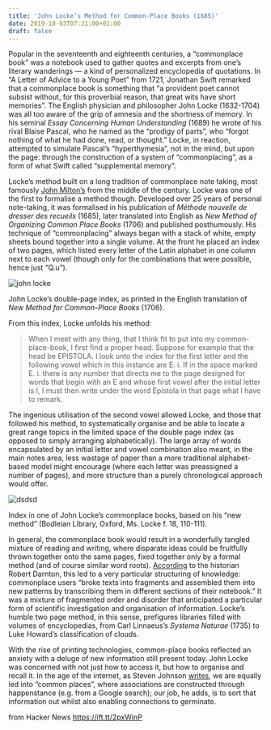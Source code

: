 ```yaml
---
title: 'John Locke’s Method for Common-Place Books (1685)'
date: 2019-10-03T07:31:00+01:00
draft: false
---
```


Popular in the seventeenth and eighteenth centuries, a “commonplace book” was a notebook used to gather quotes and excerpts from one’s literary wanderings — a kind of personalized encyclopedia of quotations. In “A Letter of Advice to a Young Poet” from 1721, Jonathan Swift remarked that a commonplace book is something that “a provident poet cannot subsist without, for this proverbial reason, that great wits have short memories”. The English physician and philosopher John Locke (1632-1704) was all too aware of the grip of amnesia and the shortness of memory. In his seminal _Essay Concerning Human Understanding_ (1689) he wrote of his rival Blaise Pascal, who he named as the “prodigy of parts”, who “forgot nothing of what he had done, read, or thought.” Locke, in reaction, attempted to simulate Pascal’s “hyperthymesia”, not in the mind, but upon the page: through the construction of a system of “commonplacing”, as a form of what Swift called “supplemental memory”.

Locke’s method built on a long tradition of commonplace note taking, most famously [John Milton’s](https://www.bl.uk/collection-items/john-miltons-commonplace-book) from the middle of the century. Locke was one of the first to formalise a method though. Developed over 25 years of personal note-taking, it was formalised in his publication of _Méthode nouvelle de dresser des recueils_ (1685), later translated into English as _New Method of Organizing Common Place Books_ (1706) and published posthumously. His technique of “commonplacing” always began with a stack of white, empty sheets bound together into a single volume. At the front he placed an index of two pages, which listed every letter of the Latin alphabet in one column next to each vowel (though only for the combinations that were possible, hence just “Q.u”).

![john locke](https://publicdomainreview.org/wp-content/uploads/2019/04/13925922-1-80-locke-commonplace-book_0015-1024x865.jpg)

John Locke’s double-page index, as printed in the English translation of _New Method for Common-Place Books_ (1706).

From this index, Locke unfolds his method:

> When I meet with any thing, that I think fit to put into my common-place-book, I first find a proper head. Suppose for example that the head be EPISTOLA. I look unto the index for the first letter and the following vowel which in this instance are E. i. If in the space marked E. i. there is any number that directs me to the page designed for words that begin with an E and whose first vowel after the initial letter is I, I must then write under the word Epistola in that page what I have to remark.

The ingenious utilisation of the second vowel allowed Locke, and those that followed his method, to systematically organise and be able to locate a great range topics in the limited space of the double page index (as opposed to simply arranging alphabetically). The large array of words encapsulated by an initial letter and vowel combination also meant, in the main notes area, less wastage of paper than a more traditional alphabet-based model might encourage (where each letter was preassigned a number of pages), and more structure than a purely chronological approach would offer.

![dsdsd](https://publicdomainreview.org/wp-content/uploads/2019/04/7-Figure2-1.png)

Index in one of John Locke’s commonplace books, based on his “new method” (Bodleian Library, Oxford, Ms. Locke f. 18, 110-111).

In general, the commonplace book would result in a wonderfully tangled mixture of reading and writing, where disparate ideas could be fruitfully thrown together onto the same pages, fixed together only by a formal method (and of course similar word roots). [According](https://www.nybooks.com/articles/2000/12/21/extraordinary-commonplaces/) to the historian Robert Darnton, this led to a very particular structuring of knowledge: commonplace users “broke texts into fragments and assembled them into new patterns by transcribing them in different sections of their notebook.” It was a mixture of fragmented order and disorder that anticipated a particular form of scientific investigation and organisation of information. Locke’s humble two page method, in this sense, prefigures libraries filled with volumes of encyclopedias, from Carl Linnaeus’s _Systema Naturae_ (1735) to Luke Howard’s classification of clouds.

With the rise of printing technologies, common-place books reflected an anxiety with a deluge of new information still present today. John Locke was concerned with not just how to access it, but how to organise and recall it. In the age of the internet, as Steven Johnson [writes](https://stevenberlinjohnson.com/the-glass-box-and-the-commonplace-book-639b16c4f3bb), we are equally led into “common places”, where associations are constructed through happenstance (e.g. from a Google search); our job, he adds, is to sort that information out whilst also enabling connections to germinate.

  
  
from Hacker News https://ift.tt/2pxWinP
